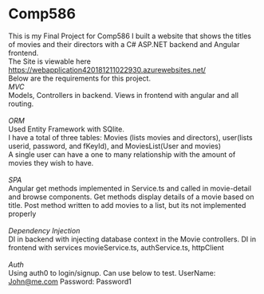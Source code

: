 # Comp586
This is my Final Project for Comp586 
I built a website that shows the titles of movies and their directors with a C# ASP.NET backend and Angular frontend.  
The Site is viewable here https://webapplication420181211022930.azurewebsites.net/  
Below are the requirements for this project.  <br/>
*MVC*  
Models, Controllers in backend. Views in frontend with angular and all routing.  <br/>  
*ORM*  
Used Entity Framework with SQlite.  
I have a total of three tables: Movies (lists movies and directors), user(lists userid, password, and fKeyId), and MoviesList(User and movies)  
A single user can have a one to many relationship with the amount of movies they wish to have.  <br/>  
*SPA*  
Angular get methods implemented in Service.ts and called in movie-detail and browse components. 
Get methods display details of a movie based on title.
Post method written to add movies to a list, but its not implemented properly <br/>  
*Dependency Injection*  
DI in backend with injecting database context in the Movie controllers.
DI in frontend with services movieService.ts, authService.ts, httpClient<br/>  
*Auth*  
Using auth0 to login/signup. Can use below to test.
UserName: John@me.com 
Password: Password1
